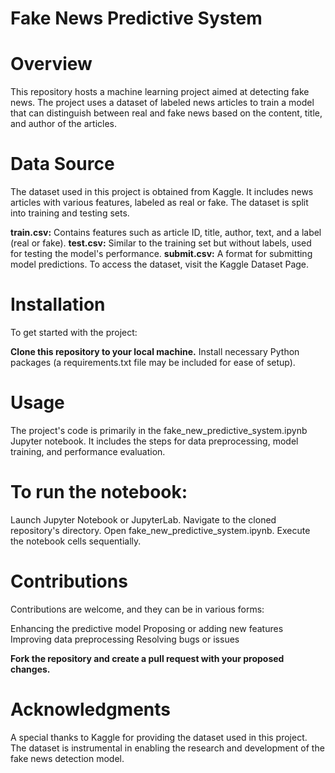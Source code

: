 # Fake News Predictive System

# Overview
This repository hosts a machine learning project aimed at detecting fake news. The project uses a dataset of labeled news articles to train a model that can distinguish between real and fake news based on the content, title, and author of the articles.

# Data Source
The dataset used in this project is obtained from Kaggle. It includes news articles with various features, labeled as real or fake. The dataset is split into training and testing sets.

**train.csv:** Contains features such as article ID, title, author, text, and a label (real or fake).
**test.csv:** Similar to the training set but without labels, used for testing the model's performance.
**submit.csv:** A format for submitting model predictions.
To access the dataset, visit the Kaggle Dataset Page.

# Installation
To get started with the project:

**Clone this repository to your local machine.**
Install necessary Python packages (a requirements.txt file may be included for ease of setup).

# Usage

The project's code is primarily in the fake_new_predictive_system.ipynb Jupyter notebook. It includes the steps for data preprocessing, model training, and performance evaluation.

# To run the notebook:
Launch Jupyter Notebook or JupyterLab.
Navigate to the cloned repository's directory.
Open fake_new_predictive_system.ipynb.
Execute the notebook cells sequentially.

# Contributions
Contributions are welcome, and they can be in various forms:

Enhancing the predictive model
Proposing or adding new features
Improving data preprocessing
Resolving bugs or issues

**Fork the repository and create a pull request with your proposed changes.**

# Acknowledgments
A special thanks to Kaggle for providing the dataset used in this project. The dataset is instrumental in enabling the research and development of the fake news detection model.

